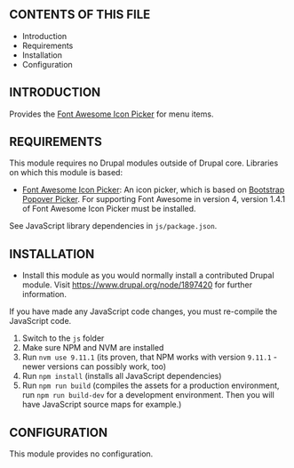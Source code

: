 CONTENTS OF THIS FILE
---------------------

 * Introduction
 * Requirements
 * Installation
 * Configuration

INTRODUCTION
------------

Provides the [Font Awesome Icon Picker](https://farbelous.io/fontawesome-iconpicker/) for menu items.

REQUIREMENTS
------------

This module requires no Drupal modules outside of Drupal core. Libraries on which this module is based:
* [Font Awesome Icon Picker](https://farbelous.io/fontawesome-iconpicker/): An icon picker, which is based on [Bootstrap Popover Picker](https://farbelous.io/bootstrap-popover-picker/). For supporting Font Awesome in version 4, version 1.4.1 of Font Awesome Icon Picker must be installed.

See JavaScript library dependencies in `js/package.json`.

INSTALLATION
------------

* Install this module as you would normally install a
 contributed Drupal module. Visit https://www.drupal.org/node/1897420 for
 further information.

If you have made any JavaScript code changes, you must re-compile the JavaScript code.
1. Switch to the `js` folder
2. Make sure NPM and NVM are installed
3. Run `nvm use 9.11.1` (its proven, that NPM works with version `9.11.1` - newer versions can possibly work, too)
4. Run `npm install` (installs all JavaScript dependencies)
5. Run `npm run build` (compiles the assets for a production environment, run `npm run build-dev` for a development environment. Then you will have JavaScript source maps for example.)

CONFIGURATION
-------------

This module provides no configuration.
